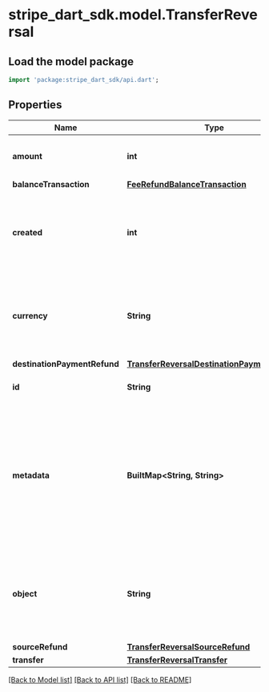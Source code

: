 # stripe_dart_sdk.model.TransferReversal

## Load the model package
```dart
import 'package:stripe_dart_sdk/api.dart';
```

## Properties
Name | Type | Description | Notes
------------ | ------------- | ------------- | -------------
**amount** | **int** | Amount, in cents (or local equivalent). | 
**balanceTransaction** | [**FeeRefundBalanceTransaction**](FeeRefundBalanceTransaction.md) |  | [optional] 
**created** | **int** | Time at which the object was created. Measured in seconds since the Unix epoch. | 
**currency** | **String** | Three-letter [ISO currency code](https://www.iso.org/iso-4217-currency-codes.html), in lowercase. Must be a [supported currency](https://stripe.com/docs/currencies). | 
**destinationPaymentRefund** | [**TransferReversalDestinationPaymentRefund**](TransferReversalDestinationPaymentRefund.md) |  | [optional] 
**id** | **String** | Unique identifier for the object. | 
**metadata** | **BuiltMap&lt;String, String&gt;** | Set of [key-value pairs](https://stripe.com/docs/api/metadata) that you can attach to an object. This can be useful for storing additional information about the object in a structured format. | [optional] 
**object** | **String** | String representing the object's type. Objects of the same type share the same value. | 
**sourceRefund** | [**TransferReversalSourceRefund**](TransferReversalSourceRefund.md) |  | [optional] 
**transfer** | [**TransferReversalTransfer**](TransferReversalTransfer.md) |  | 

[[Back to Model list]](../README.md#documentation-for-models) [[Back to API list]](../README.md#documentation-for-api-endpoints) [[Back to README]](../README.md)


